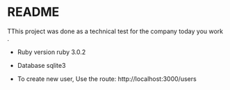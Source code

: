 # README

TThis project was done as a technical test for the company today you work .

* Ruby version  ruby 3.0.2

* Database sqlite3

* To create new user, Use the route: http://localhost:3000/users
